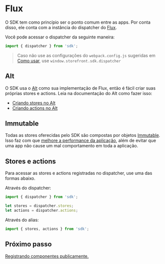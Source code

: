 # Flux

O SDK tem como princípio ser o ponto comum entre as apps. Por conta disso, ele conta com a instância do dispatcher do [Flux](http://facebook.github.io/flux/docs/overview.html#content).

Você pode acessar o dispatcher da seguinte maneira:

```js
import { dispatcher } from 'sdk';
```

> Caso não use as configurações do `webpack.config.js` sugeridas em [Como usar](como-usar.md), use `window.storefront.sdk.dispatcher`

## Alt

O SDK usa o [Alt](http://alt.js.org/) como sua implementação de Flux, então é fácil criar suas próprias stores e actions. Leia na documentação do Alt como fazer isso:

- [Criando stores no Alt](http://alt.js.org/guide/store/)
- [Criando actions no Alt](http://alt.js.org/guide/actions/)

## Immutable

Todas as stores oferecidas pelo SDK são compostas por objetos [Immutable](http://facebook.github.io/immutable-js/). Isso faz com que [melhore a performance da aplicação](https://facebook.github.io/react/docs/advanced-performance.html#immutable-js-and-flux), além de evitar que uma app não cause um mal comportamento em toda a aplicação.

## Stores e actions

Para acessar as stores e actions registradas no dispatcher, use uma das formas abaixo.

Através do dispatcher:
```js
import { dispatcher } from 'sdk';

let stores = dispatcher.stores;
let actions = dispatcher.actions;
```

Através do alias:
```js
import { stores, actions } from 'sdk';
```

## Próximo passo
[Registrando componentes publicamente.](registro.md)
